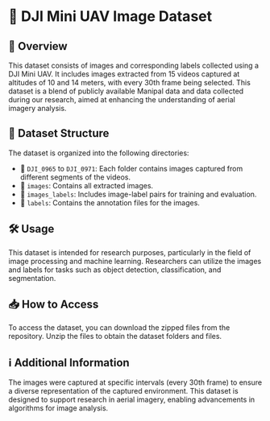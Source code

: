 # 🚁 DJI Mini UAV Image Dataset

## 📜 Overview

This dataset consists of images and corresponding labels collected using a DJI Mini UAV. It includes images extracted from 15 videos captured at altitudes of 10 and 14 meters, with every 30th frame being selected. This dataset is a blend of publicly available Manipal data and data collected during our research, aimed at enhancing the understanding of aerial imagery analysis.

## 📂 Dataset Structure

The dataset is organized into the following directories:

- 📁 `DJI_0965` to `DJI_0971`: Each folder contains images captured from different segments of the videos.
- 📁 `images`: Contains all extracted images.
- 📁 `images_labels`: Includes image-label pairs for training and evaluation.
- 📁 `labels`: Contains the annotation files for the images.

## 🛠️ Usage

This dataset is intended for research purposes, particularly in the field of image processing and machine learning. Researchers can utilize the images and labels for tasks such as object detection, classification, and segmentation.

## 📥 How to Access

To access the dataset, you can download the zipped files from the repository. Unzip the files to obtain the dataset folders and files.

## ℹ️ Additional Information

The images were captured at specific intervals (every 30th frame) to ensure a diverse representation of the captured environment. This dataset is designed to support research in aerial imagery, enabling advancements in algorithms for image analysis.
